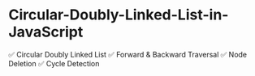 # Circular-Doubly-Linked-List-in-JavaScript

✅ Circular Doubly Linked List
✅ Forward & Backward Traversal
✅ Node Deletion
✅ Cycle Detection


